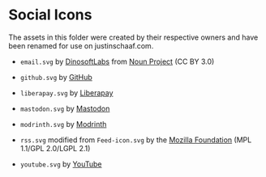 # Social Icons

The assets in this folder were created by their respective owners and have been renamed for use on justinschaaf.com.

- `email.svg` by [DinosoftLabs](https://thenounproject.com/icon/email-1048175/) from [Noun Project](https://thenounproject.com/browse/icons/term/email/) (CC BY 3.0)

- `github.svg` by [GitHub](https://github.com/logos)

- `liberapay.svg` by [Liberapay](https://github.com/liberapay/liberapay.com/blob/master/www/assets/liberapay/icon-v2_black.svg)

- `mastodon.svg` by [Mastodon](https://joinmastodon.org/branding)

- `modrinth.svg` by [Modrinth](https://github.com/modrinth/knossos/blob/master/assets/images/logo.svg)

- `rss.svg` modified from `Feed-icon.svg` by the [Mozilla Foundation](https://commons.wikimedia.org/wiki/File:Feed-icon.svg) (MPL 1.1/GPL 2.0/LGPL 2.1)

- `youtube.svg` by [YouTube](https://www.youtube.com/yt/about/brand-resources/)
